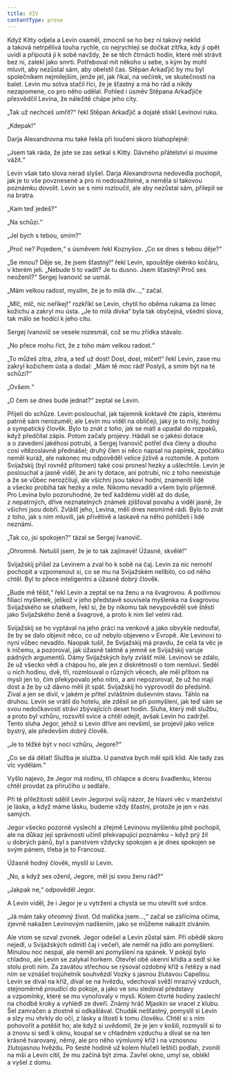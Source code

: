 ```yaml
---
title: XIV
contentType: prose
---
```


<section>

Když Kitty odjela a Levin osaměl, zmocnil se ho bez ní takový neklid a taková netrpělivá touha rychle, co nejrychleji se dočkat zítřka, kdy ji opět uvidí a připoutá ji k sobě navždy, že se těch čtrnácti hodin, které měl strávit bez ní, zalekl jako smrti. Potřeboval mít někoho u sebe, s kým by mohl mluvit, aby nezůstal sám, aby obelstil čas. Stěpan Arkaďjič by mu byl společníkem nejmilejším, jenže jel, jak říkal, na večírek, ve skutečnosti na balet. Levin mu sotva stačil říci, že je šťastný a má ho rád a nikdy nezapomene, co pro něho udělal. Pohled i úsměv Stěpana Arkaďjiče přesvědčil Levina, že náležitě chápe jeho city.

„Tak už nechceš umřít?“ řekl Stěpan Arkaďjič a dojatě stiskl Levinovi ruku.

„Kdepak!“

Darja Alexandrovna mu také řekla při loučení skoro blahopřejně:

„Jsem tak ráda, že jste se zas setkal s Kitty. Dávného přátelství si musíme vážit.“

Levin však tato slova nerad slyšel. Darja Alexandrovna nedovedla pochopit, jak je to vše povznesené a pro ni nedosažitelné, a neměla si takovou poznámku dovolit. Levin se s nimi rozloučil, ale aby nezůstal sám, přilepil se na bratra.

„Kam teď jedeš?“

„Na schůzi.“

„Jel bych s tebou, smím?“

„Proč ne? Pojedem,“ s úsměvem řekl Koznyšov. „Co se dnes s tebou děje?“

„Se mnou? Děje se, že jsem šťastný!“ řekl Levin, spouštěje okénko kočáru, v kterém jeli. „Nebude ti to vadit? Je tu dusno. Jsem šťastný! Proč ses neoženil?“ Sergej Ivanovič se usmál.

„Mám velkou radost, myslím, že je to milá dív…,“ začal.

„Mlč, mlč, nic neříkej!“ rozkřikl se Levin, chytil ho oběma rukama za límec kožichu a zakryl mu ústa. „Je to milá dívka“ byla tak obyčejná, všední slova, tak málo se hodící k jeho citu.

Sergej Ivanovič se vesele rozesmál, což se mu zřídka stávalo.

„No přece mohu říct, že z toho mám velkou radost.“

„To můžeš zítra, zítra, a teď už dost! Dost, dost, mlčet!“ řekl Levin, zase mu zakryl kožichem ústa a dodal: „Mám tě moc rád! Poslyš, a smím být na té schůzi?“

„Ovšem.“

„O čem se dnes bude jednat?“ zeptal se Levin.

Přijeli do schůze. Levin poslouchal, jak tajemník koktavě čte zápis, kterému patrně sám nerozuměl; ale Levin mu viděl na obličeji, jaký je to milý, hodný a sympatický člověk. Bylo to znát z toho, jak se mátl a upadal do rozpaků, když předčítal zápis. Potom začaly projevy. Hádali se o jakési dotace a o zavedení jakéhosi potrubí, a Sergej Ivanovič potřel dva členy a dlouho cosi vítězoslavně přednášel; druhý člen si něco napsal na papírek, zpočátku neměl kuráž, ale nakonec mu odpověděl velice jízlivě a roztomile. A potom Svijažskij (byl rovněž přítomen) také cosi pronesl hezky a ušlechtile. Levin je poslouchal a jasně viděl, že ani ty dotace, ani potrubí, nic z toho neexistuje a že se vůbec nerozčilují, ale všichni jsou takoví hodní, znamenití lidé a všecko probíhá tak hezky a mile. Nikomu nevadili a všem bylo příjemně. Pro Levina bylo pozoruhodné, že teď každému viděl až do duše, z nepatrných, dříve neznatelných známek zjišťoval povahu a viděl jasně, že všichni jsou dobří. Zvlášť jeho, Levina, měli dnes nesmírně rádi. Bylo to znát z toho, jak s ním mluvili, jak přívětivě a laskavě na něho pohlíželi i lidé neznámí.

„Tak co, jsi spokojen?“ tázal se Sergej Ivanovič.

„Ohromně. Netušil jsem, že je to tak zajímavé! Úžasné, skvělé!“

Svijažskij přišel za Levinem a zval ho k sobě na čaj. Levin za nic nemohl pochopit a vzpomenout si, co se mu na Svijažském nelíbilo, co od něho chtěl. Byl to přece inteligentní a úžasně dobrý člověk.

„Bude mě těšit,“ řekl Levin a zeptal se na ženu a na švagrovou. A podivnou filiací myšlenek, jelikož v jeho představě souvisela myšlenka na švagrovou Svijažského se sňatkem, řekl si, že by nikomu tak nevypověděl své štěstí jako Svijažského ženě a švagrové, a proto k nim šel velmi rád.

Svijažskij se ho vyptával na jeho práci na venkově a jako obvykle nedoufal, že by se dalo objevit něco, co už nebylo objeveno v Evropě. Ale Levinovi to nyní vůbec nevadilo. Naopak tušil, že Svijažskij má pravdu, že celá ta věc je k ničemu, a pozoroval, jak úžasně taktně a jemně se Svijažskij varuje pádných argumentů. Dámy Svijažských byly zvlášť milé. Levinovi se zdálo, že už všecko vědí a chápou ho, ale jen z diskrétnosti o tom nemluví. Seděl u nich hodinu, dvě, tři, rozmlouval o různých věcech, ale měl přitom na mysli jen to, čím překypovalo jeho nitro, a ani nepozoroval, že už ho mají dost a že by už dávno měli jít spát. Svijažskij ho vyprovodil do předsíně. Zíval a jen se divil, v jakém je přítel zvláštním duševním stavu. Táhlo na druhou. Levin se vrátil do hotelu, ale zděsil se při pomyšlení, jak teď sám se svou nedočkavostí stráví zbývajících deset hodin. Sluha, který měl službu, a proto byl vzhůru, rozsvítil svíce a chtěl odejít, avšak Levin ho zadržel. Tento sluha Jegor, jehož si Levin dříve ani nevšiml, se projevil jako velice bystrý, ale především dobrý člověk.

„Je to těžké být v noci vzhůru, Jegore?“

„Co se dá dělat! Služba je služba. U panstva bych měl spíš klid. Ale tady zas víc vydělám.“

Vyšlo najevo, že Jegor má rodinu, tři chlapce a dceru švadlenku, kterou chtěl provdat za příručího u sedláře.

Při té příležitosti sdělil Levin Jegorovi svůj názor, že hlavní věc v manželství je láska, a když máme lásku, budeme vždy šťastní, protože je jen v nás samých.

Jegor všecko pozorně vyslechl a zřejmě Levinovu myšlenku plně pochopil, ale na důkaz její správnosti učinil překvapující poznámku – když prý žil u dobrých pánů, byl s panstvem vždycky spokojen a je dnes spokojen se svým pánem, třeba je to Francouz.

Úžasně hodný člověk, myslil si Levin.

„No, a když ses oženil, Jegore, měl jsi svou ženu rád?“

„Jakpak ne,“ odpověděl Jegor.

A Levin viděl, že i Jegor je u vytržení a chystá se mu otevřít své srdce.

„Já mám taky ohromný život. Od malička jsem…,“ začal se zářícíma očima, zjevně nakažen Levinovým nadšením, jako se můžeme nakazit zíváním.

Ale vtom se ozval zvonek. Jegor odešel a Levin zůstal sám. Při obědě skoro nejedl, u Svijažských odmítl čaj i večeři, ale neměl na jídlo ani pomyšlení. Minulou noc nespal, ale neměl ani pomyšlení na spánek. V pokoji bylo chladno, ale Levin se zalykal horkem. Otevřel obě okenní křídla a sedl si ke stolu proti nim. Za zavátou střechou se rýsoval ozdobný kříž s řetězy a nad ním se vznášel trojúhelník souhvězdí Vozky s jasnou žlutavou Capellou. Levin se díval na kříž, díval se na hvězdu, vdechoval svěží mrazivý vzduch, stejnoměrně proudící do pokoje, a jako ve snu sledoval představy a vzpomínky, které se mu vynořovaly v mysli. Kolem čtvrté hodiny zaslechl na chodbě kroky a vyhlédl ze dveří. Známý hráč Mjaskin se vracel z klubu. Šel zamračen a zlostně si odkašlával. Chudák nešťastný, pomyslil si Levin a slzy mu vhrkly do očí, z lásky a lítosti k tomu člověku. Chtěl si s ním pohovořit a potěšit ho; ale když si uvědomil, že je jen v košili, rozmyslil si to a znovu si sedl k oknu, koupal se v chladném vzduchu a díval se na ten krásně tvarovaný, němý, ale pro něho výmluvný kříž i na vznosnou žlutojasnou hvězdu. Po šesté hodině už kolem hlučeli leštiči podlah, zvonili na mši a Levin cítil, že mu začíná být zima. Zavřel okno, umyl se, oblékl a vyšel z domu.

</section>
